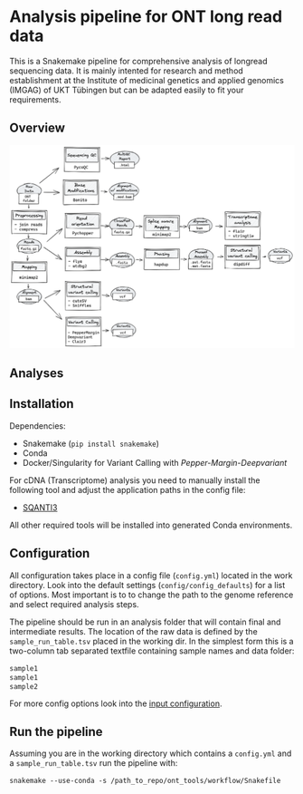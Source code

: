 # Analysis pipeline for ONT long read data

This is a Snakemake pipeline for comprehensive analysis of longread sequencing data. It is mainly intented for research and method establishment at the Institute of medicinal genetics and applied genomics (IMGAG) of UKT Tübingen but can be adapted easily to fit your requirements. 

## Overview
![Pipeline overview](doc/img/flowchart_full.png)

## Analyses



## Installation

Dependencies:
- Snakemake (`pip install snakemake`)
- Conda 
- Docker/Singularity for Variant Calling with _Pepper-Margin-Deepvariant_

For cDNA (Transcriptome) analysis you need to manually install the following tool and adjust the application paths in the config file:
- [SQANTI3](https://github.com/ConesaLab/SQANTI3)

All other required tools will be installed into generated Conda environments. 

## Configuration

All configuration takes place in a config file (`config.yml`) located in the work directory. Look into the default settings (`config/config_defaults`) for a list of options. Most important is to to change the path to the genome reference and select required analysis steps. 

The pipeline should be run in an analysis folder that will contain final and intermediate results. The location of the raw data is defined by the `sample_run_table.tsv`  placed in the working dir. In the simplest form this is a two-column tab separated textfile containing sample names and data folder:

```
sample1
sample1
sample2
```

For more config options look into the [input configuration](doc/data_input.md).

## Run the pipeline

Assuming you are in the working directory which contains a `config.yml` and a `sample_run_table.tsv` run the pipeline with:
```
snakemake --use-conda -s /path_to_repo/ont_tools/workflow/Snakefile
```


